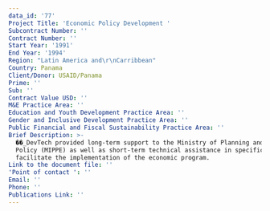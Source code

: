 ```yaml
---
data_id: '77'
Project Title: 'Economic Policy Development '
Subcontract Number: ''
Contract Number: ''
Start Year: '1991'
End Year: '1994'
Region: "Latin America and\r\nCarribbean"
Country: Panama
Client/Donor: USAID/Panama
Prime: ''
Sub: ''
Contract Value USD: ''
M&E Practice Area: ''
Education and Youth Development Practice Area: ''
Gender and Inclusive Development Practice Area: ''
Public Financial and Fiscal Sustainability Practice Area: ''
Brief Description: >-
  ��_DevTech provided long-term support to the Ministry of Planning and Economic
  Policy (MIPPE) as well as short-term technical assistance in specific areas to
  facilitate the implementation of the economic program.
Link to the document file: ''
'Point of contact ': ''
Email: ''
Phone: ''
Publications Link: ''
---
```

